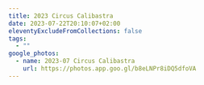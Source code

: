```yaml
---
title: 2023 Circus Calibastra
date: 2023-07-22T20:10:07+02:00
eleventyExcludeFromCollections: false
tags:
  - ""
google_photos:
  - name: 2023-07 Circus Calibastra
    url: https://photos.app.goo.gl/b8eLNPr8iDQ5dfoVA
---
```

